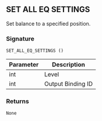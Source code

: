 ## SET ALL EQ SETTINGS

Set balance to a specified position.


### Signature

`SET_ALL_EQ_SETTINGS ()`


| Parameter | Description |
| --- | --- |
| int | Level |
| int | Output Binding ID |


### Returns

`None`